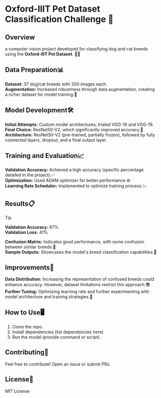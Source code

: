 # Oxford-IIIT Pet Dataset Classification Challenge 🐾
## Overview
a computer vision project developed for classifying dog and cat breeds using the **Oxford-IIIT Pet Dataset**. 🐶🐱

## Data Preparation📊
**Dataset:** 37 dog/cat breeds with 200 images each.  
**Augmentation:** Increased robustness through data augmentation, creating a richer dataset for model training.🔄
## Model Development🛠️
**Initial Attempts:** Custom model architectures; trialed VGG-16 and VGG-19.  
**Final Choice:** ResNet50-V2, which significantly improved accuracy.🚀  
**Architecture:** ResNet50-V2 (pre-trained, partially frozen), followed by fully connected layers, dropout, and a final output layer.  
## Training and Evaluation📈  
**Validation Accuracy:** Achieved a high accuracy (specific percentage detailed in the project).✅  
**Optimization:** Used ADAM optimizer for better performance.⚙️  
**Learning Rate Scheduler:** Implemented to optimize training process.📉  
## Results📋  

> [!TIP]
> **Validation Accuracy:** 87%  
> **Validation Loss:** 41%



**Confusion Matrix:** Indicates good performance, with some confusion between similar breeds.🧩  
**Sample Outputs:** Showcases the model's breed classification capabilities.👀


## Improvements🌟
**Data Distribution:** Increasing the representation of confused breeds could enhance accuracy. However, dataset limitations restrict this approach.📚  
**Further Tuning:** Optimizing learning rate and further experimenting with model architecture and training strategies.🔧  
## How to Use🖥️
1. Clone the repo.  
2. Install dependencies (list dependencies here).  
3. Run the model (provide command or script).  
## Contributing🤝
Feel free to contribute! Open an issue or submit PRs.  

## License📝
MIT License
